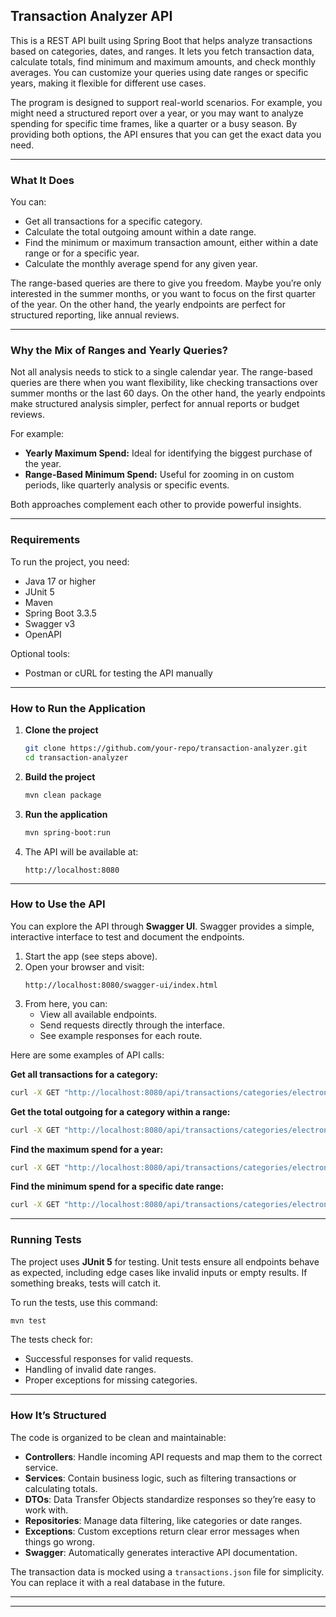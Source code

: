 ## Transaction Analyzer API

This is a REST API built using Spring Boot that helps analyze transactions based on categories, dates, and ranges. It lets you fetch transaction data, calculate totals, find minimum and maximum amounts, and check monthly averages. You can customize your queries using date ranges or specific years, making it flexible for different use cases.

The program is designed to support real-world scenarios. For example, you might need a structured report over a year, or you may want to analyze spending for specific time frames, like a quarter or a busy season. By providing both options, the API ensures that you can get the exact data you need.

---

### What It Does

You can:
- Get all transactions for a specific category.
- Calculate the total outgoing amount within a date range.
- Find the minimum or maximum transaction amount, either within a date range or for a specific year.
- Calculate the monthly average spend for any given year.

The range-based queries are there to give you freedom. Maybe you’re only interested in the summer months, or you want to focus on the first quarter of the year. On the other hand, the yearly endpoints are perfect for structured reporting, like annual reviews.

---

### Why the Mix of Ranges and Yearly Queries?

Not all analysis needs to stick to a single calendar year. The range-based queries are there when you want flexibility, like checking transactions over summer months or the last 60 days. On the other hand, the yearly endpoints make structured analysis simpler, perfect for annual reports or budget reviews.

For example:
- **Yearly Maximum Spend:** Ideal for identifying the biggest purchase of the year.
- **Range-Based Minimum Spend:** Useful for zooming in on custom periods, like quarterly analysis or specific events.

Both approaches complement each other to provide powerful insights.

---

### Requirements

To run the project, you need:
- Java 17 or higher
- JUnit 5
- Maven
- Spring Boot 3.3.5
- Swagger v3
- OpenAPI

Optional tools:
- Postman or cURL for testing the API manually

---

### How to Run the Application

1. **Clone the project**
   ```bash
   git clone https://github.com/your-repo/transaction-analyzer.git
   cd transaction-analyzer
   ```
2. **Build the project**
   ```bash
   mvn clean package
   ```
3. **Run the application**
   ```bash
   mvn spring-boot:run
   ```
4. The API will be available at:
   ```
   http://localhost:8080
   ```

---

### How to Use the API

You can explore the API through **Swagger UI**. Swagger provides a simple, interactive interface to test and document the endpoints.

1. Start the app (see steps above).
2. Open your browser and visit:
   ```
   http://localhost:8080/swagger-ui/index.html
   ```
3. From here, you can:
    - View all available endpoints.
    - Send requests directly through the interface.
    - See example responses for each route.

Here are some examples of API calls:

**Get all transactions for a category:**
```bash
curl -X GET "http://localhost:8080/api/transactions/categories/electronics"
```

**Get the total outgoing for a category within a range:**
```bash
curl -X GET "http://localhost:8080/api/transactions/categories/electronics/total?startDate=2024-01-01&endDate=2024-06-01"
```

**Find the maximum spend for a year:**
```bash
curl -X GET "http://localhost:8080/api/transactions/categories/electronics/max/2024"
```

**Find the minimum spend for a specific date range:**
```bash
curl -X GET "http://localhost:8080/api/transactions/categories/electronics/min/range?startDate=2024-01-01&endDate=2024-06-01"
```

---

### Running Tests

The project uses **JUnit 5** for testing. Unit tests ensure all endpoints behave as expected, including edge cases like invalid inputs or empty results. If something breaks, tests will catch it.

To run the tests, use this command:
```bash
mvn test
```

The tests check for:
- Successful responses for valid requests.
- Handling of invalid date ranges.
- Proper exceptions for missing categories.

---

### How It’s Structured

The code is organized to be clean and maintainable:
- **Controllers**: Handle incoming API requests and map them to the correct service.
- **Services**: Contain business logic, such as filtering transactions or calculating totals.
- **DTOs**: Data Transfer Objects standardize responses so they’re easy to work with.
- **Repositories**: Manage data filtering, like categories or date ranges.
- **Exceptions**: Custom exceptions return clear error messages when things go wrong.
- **Swagger**: Automatically generates interactive API documentation.

The transaction data is mocked using a `transactions.json` file for simplicity. You can replace it with a real database in the future.

---


---



